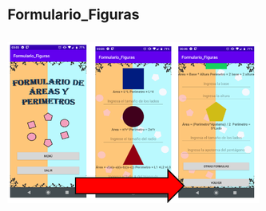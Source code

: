 # Formulario_Figuras
<h1 Practica de una calculadora de figuras geometricas en KOTLIN </h1>
<img align="center" src="https://github.com/GabrielTellezG/Formulario_Figuras/blob/main/app/src/main/res/drawable-v24/AAAA.png" alt="drawable-v24"/>
